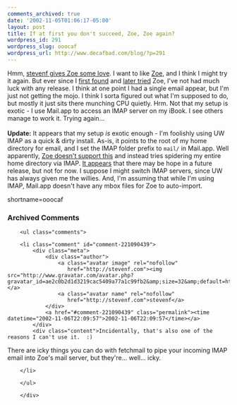 ```yaml
---
comments_archived: true
date: '2002-11-05T01:06:17-05:00'
layout: post
title: If at first you don't succeed, Zoe, Zoe again?
wordpress_id: 291
wordpress_slug: ooocaf
wordpress_url: http://www.decafbad.com/blog/?p=291
---
```

Hmm, <a href="http://www.panic.com/~stevenf/mt/archives/000108.php">stevenf gives Zoe some love</a>.  I want to like <a href="http://guests.evectors.it/zoe/">Zoe</a>, and I think I might try it again.  But ever since I <a href="http://www.decafbad.com/news_archives/000120.phtml#000120">first found</a> and <a href="http://www.decafbad.com/news_archives/000122.phtml#000122">later tried</a> Zoe, I've not had much luck with any release.  I think at one point I had a single email appear, but I'm just not getting the mojo.  I think I sorta figured out what I'm supposed to do, but mostly it just sits there munching CPU quietly.  Hrm.  Not that my setup is exotic - I use Mail.app to access an IMAP server on my iBook.  I see others manage to work it.  Trying again...
<br /><br />
<b>Update:</b> It appears that my setup <i>is</i> exotic enough - I'm foolishly using UW IMAP as a quick &amp; dirty install.  As-is, it points to the root of my home directory for email, and I set the IMAP folder prefix to <code>mail/</code> in Mail.app.  Well apparently, <a href="http://sourceforge.net/mailarchive/forum.php?thread_id=1183967&amp;forum_id=9709">Zoe doesn't support this</a> and instead tries spidering my entire home directory via IMAP.  <a href="http://sourceforge.net/mailarchive/forum.php?thread_id=1259689&amp;forum_id=9709">It appears</a> that there may be hope in a future release, but not for now.  I suppose I might switch IMAP servers, since UW has always given me the willies.  And, I'm assuming that while I'm using IMAP, Mail.app doesn't have any mbox files for Zoe to auto-import.
<!--more-->
shortname=ooocaf

<div id="comments" class="comments archived-comments">
            <h3>Archived Comments</h3>
            
        <ul class="comments">
            
        <li class="comment" id="comment-221090439">
            <div class="meta">
                <div class="author">
                    <a class="avatar image" rel="nofollow" 
                       href="http://stevenf.com"><img src="http://www.gravatar.com/avatar.php?gravatar_id=ae2c0b2d1d3219cac5409a77a1c99fb2&amp;size=32&amp;default=http://mediacdn.disqus.com/1320279820/images/noavatar32.png"/></a>
                    <a class="avatar name" rel="nofollow" 
                       href="http://stevenf.com">stevenf</a>
                </div>
                <a href="#comment-221090439" class="permalink"><time datetime="2002-11-06T22:09:57">2002-11-06T22:09:57</time></a>
            </div>
            <div class="content">Incidentally, that's also one of the reasons I can't use it.  :)

There are icky things you can do with fetchmail to pipe your incoming IMAP email into Zoe's mail server, but they're... well...  icky.</div>
            
        </li>
    
        </ul>
    
        </div>
    